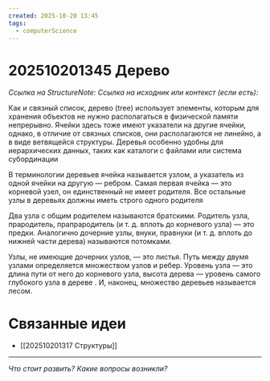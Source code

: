 ```yaml
---
created: 2025-10-20 13:45
tags:
  - computerScience
---
```

# 202510201345 Дерево

*Ссылка на StructureNote:*
*Ссылка на исходник или контекст (если есть):* 

Как и связный список, дерево (tree) использует элементы, которым для хранения объектов не нужно располагаться в физической памяти непрерывно. Ячейки здесь тоже имеют указатели на другие ячейки, однако, в отличие от связных списков, они располагаются не линейно, а в виде ветвящейся структуры. Деревья особенно удобны для иерархических данных, таких как каталоги с файлами или система субординации

В терминологии деревьев ячейка называется узлом, а указатель из одной ячейки на другую — ребром. Самая первая ячейка — это корневой узел, он единственный не имеет родителя. Все остальные узлы в деревьях должны иметь строго одного родителя

Два узла с общим родителем называются братскими. Родитель узла, прародитель, прапрародитель (и т. д. вплоть до корневого узла) — это предки. Аналогично дочерние узлы, внуки, правнуки (и т. д. вплоть до нижней части дерева) называются потомками.

Узлы, не имеющие дочерних узлов, — это листья. Путь между двумя узлами определяется множеством узлов и ребер. Уровень узла — это длина пути от него до корневого узла, высота дерева — уровень самого глубокого узла в дереве . И, наконец, множество деревьев называется лесом.

# Связанные идеи

- [[202510201317 Структуры]]
---

*Что стоит развить? Какие вопросы возникли?*
